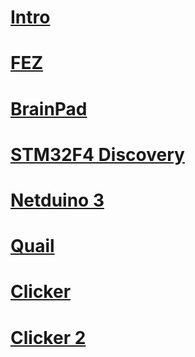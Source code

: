 # [Intro](intro.md)
# [FEZ](fez.md)
# [BrainPad](brainpad.md)
# [STM32F4 Discovery](stm32f4_discovery.md)
# [Netduino 3](netduino_3.md)
# [Quail](quail.md)
# [Clicker](clicker.md)
# [Clicker 2](clicker2.md)